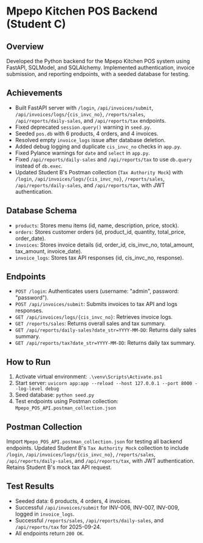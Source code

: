 # Mpepo Kitchen POS Backend (Student C)

## Overview
Developed the Python backend for the Mpepo Kitchen POS system using FastAPI, SQLModel, and SQLAlchemy. Implemented authentication, invoice submission, and reporting endpoints, with a seeded database for testing.

## Achievements
- Built FastAPI server with `/login`, `/api/invoices/submit`, `/api/invoices/logs/{cis_invc_no}`, `/reports/sales`, `/api/reports/daily-sales`, and `/api/reports/tax` endpoints.
- Fixed deprecated `session.query()` warning in `seed.py`.
- Seeded `pos.db` with 6 products, 4 orders, and 4 invoices.
- Resolved empty `invoice_logs` issue after database deletion.
- Added debug logging and duplicate `cis_invc_no` checks in `app.py`.
- Fixed Pylance warnings for `date` and `select` in `app.py`.
- Fixed `/api/reports/daily-sales` and `/api/reports/tax` to use `db.query` instead of `db.exec`.
- Updated Student B's Postman collection (`Tax Authority Mock`) with `/login`, `/api/invoices/logs/{cis_invc_no}`, `/reports/sales`, `/api/reports/daily-sales`, and `/api/reports/tax`, with JWT authentication.

## Database Schema
- `products`: Stores menu items (id, name, description, price, stock).
- `orders`: Stores customer orders (id, product_id, quantity, total_price, order_date).
- `invoices`: Stores invoice details (id, order_id, cis_invc_no, total_amount, tax_amount, invoice_date).
- `invoice_logs`: Stores tax API responses (id, cis_invc_no, response).

## Endpoints
- `POST /login`: Authenticates users (username: "admin", password: "password").
- `POST /api/invoices/submit`: Submits invoices to tax API and logs responses.
- `GET /api/invoices/logs/{cis_invc_no}`: Retrieves invoice logs.
- `GET /reports/sales`: Returns overall sales and tax summary.
- `GET /api/reports/daily-sales?date_str=YYYY-MM-DD`: Returns daily sales summary.
- `GET /api/reports/tax?date_str=YYYY-MM-DD`: Returns daily tax summary.

## How to Run
1. Activate virtual environment: `.\venv\Scripts\Activate.ps1`
2. Start server: `uvicorn app:app --reload --host 127.0.0.1 --port 8000 --log-level debug`
3. Seed database: `python seed.py`
4. Test endpoints using Postman collection: `Mpepo_POS_API.postman_collection.json`

## Postman Collection
Import `Mpepo_POS_API.postman_collection.json` for testing all backend endpoints. Updated Student B's `Tax Authority Mock` collection to include `/login`, `/api/invoices/logs/{cis_invc_no}`, `/reports/sales`, `/api/reports/daily-sales`, and `/api/reports/tax`, with JWT authentication. Retains Student B's mock tax API request.

## Test Results
- Seeded data: 6 products, 4 orders, 4 invoices.
- Successful `/api/invoices/submit` for INV-006, INV-007, INV-009, logged in `invoice_logs`.
- Successful `/reports/sales`, `/api/reports/daily-sales`, and `/api/reports/tax` for 2025-09-24.
- All endpoints return `200 OK`.